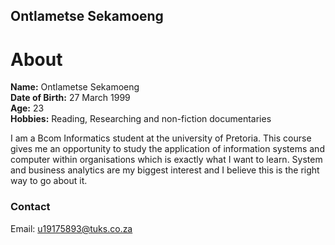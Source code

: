 ## Ontlametse Sekamoeng





# About

**Name:** Ontlametse Sekamoeng
<br/>
**Date of Birth:** 27 March 1999
<br/>
**Age:** 23
<br/>
**Hobbies:** Reading, Researching and non-fiction documentaries


I am a Bcom Informatics  student at the university of Pretoria. This course gives me an opportunity to study the application of information systems and computer within organisations which is exactly what I want to learn. System and business analytics are my biggest interest and I believe this is the right way to go about it. 






### Contact
Email: u19175893@tuks.co.za


